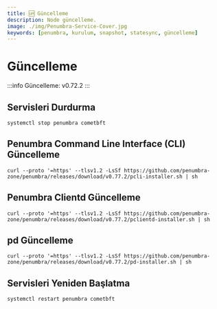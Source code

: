 ```yaml
---
title: 🆙 Güncelleme
description: Node güncelleme.
image: ./img/Penumbra-Service-Cover.jpg
keywords: [penumbra, kurulum, snapshot, statesync, güncelleme]
---
```


# Güncelleme 

:::info
Güncelleme: v0.72.2
:::

## Servisleri Durdurma
```shell
systemctl stop penumbra cometbft
```

## Penumbra Command Line Interface (CLI) Güncelleme
```shell
curl --proto '=https' --tlsv1.2 -LsSf https://github.com/penumbra-zone/penumbra/releases/download/v0.77.2/pcli-installer.sh | sh
```

## Penumbra Clientd Güncelleme
```shell
curl --proto '=https' --tlsv1.2 -LsSf https://github.com/penumbra-zone/penumbra/releases/download/v0.77.2/pclientd-installer.sh | sh
```

## pd Güncelleme 
```shell
curl --proto '=https' --tlsv1.2 -LsSf https://github.com/penumbra-zone/penumbra/releases/download/v0.77.2/pd-installer.sh | sh
```

## Servisleri Yeniden Başlatma
```shell
systemctl restart penumbra cometbft
```